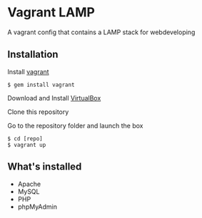 Vagrant LAMP
============

A vagrant config that contains a LAMP stack for webdeveloping

Installation
-------------

Install [vagrant](http://vagrantup.com/)

    $ gem install vagrant

Download and Install [VirtualBox](http://www.virtualbox.org/)

Clone this repository

Go to the repository folder and launch the box

    $ cd [repo]
    $ vagrant up

What's installed
--------------
* Apache
* MySQL
* PHP
* phpMyAdmin